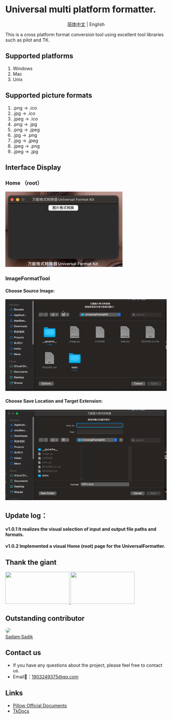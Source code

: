 # Universal multi platform formatter.
<div align="center">

[简体中文](./README.cn.md) |  English

</div>
This is a cross platform format conversion tool using excellent tool libraries such as pilot and TK.

## Supported platforms

1. Windows
2. Mac
3. Unix

## Supported picture formats

1. .png -> .ico
2. .jpg -> .ico
3. .jpeg -> .ico
4. .png -> .jpg
5. .png -> .jpeg
6. .jpg -> .png
7. .jpg -> .jpeg
8. .jpeg -> .png
9. .jpeg -> .jpg

## Interface Display
### Home （root）
![Star](./static/images/GUI.jpg)
### ImageFormatTool
#### Choose Source Image:
![Star](./static/images/ImageFormatTool-selectFile.jpg)
#### Choose Save Location and Target Extension:
![Star](./static/images/ImageFormatTool-selectSaveLocationAndTargetExtenction.jpg)

## Update log：
#### v1.0.1 It realizes the visual selection of input and output file paths and formats.
#### v1.0.2 Implemented a visual Home (root) page for the UniversalFormatter.


## Thank the giant

<a title="PIL（Pillow）" href="https://github.com/python-pillow/Pillow" target="_blank">
<img width="200" height="100" src="https://pillow.readthedocs.io/en/stable/_static/pillow-logo.png"/>
</a>
<a title="TK" href="https://tkdocs.com/" target="_blank">
<img width="200" height="100" src="https://tkdocs.com/favicon.ico"/>
</a>

## Outstanding contributor

<a href="https://github.com/Haoke98" target="_blank">
<img width="50px" style="border-radius:999px" src="https://portrait.gitee.com/uploads/avatars/user/1882/5648408_sadam98_1580052770.png!avatar200"/>
<br>
Sadam·Sadik
</a>

## Contact us

- If you have any questions about the project, please feel free to contact us.
- Email📮：1903249375@qq.com

## Links

- [Pillow Official Documents](https://pillow.readthedocs.io/en/stable/#)
- [TkDocs](https://tkdocs.com/)